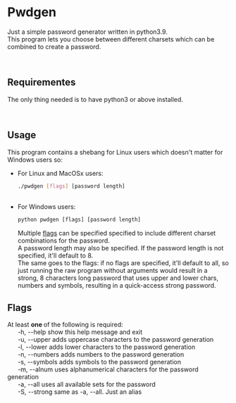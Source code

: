 # Pwdgen
Just a simple password generator written in python3.9.   
This program lets you choose between different charsets which can be combined to create a password.   

<br>

## Requirementes
The only thing needed is to have python3 or above installed.   

<br>

## Usage
This program contains a shebang for Linux users which doesn't matter for Windows users so:
* For Linux and MacOSx users:
  ```bash
  ./pwdgen [flags] [password length]
  ```
  &nbsp;   
* For Windows users:
  ```cmd
  python pwdgen [flags] [password length]
  ```   
  Multiple [flags](#flags) can be specified specified to include different charset combinations for the password.   
  A password length may also be specified. If the password length is not specified, it'll default to 8.   
  The same goes to the flags: if no flags are specified, it'll default to all, so just running the raw program without arguments would result in a strong, 8 characters long password that uses upper and lower chars, numbers and symbols, resulting in a quick-access strong password.
  

## Flags
At least <b> one </b> of the following is required:   
&nbsp;&nbsp;&nbsp;&nbsp;&nbsp;&nbsp;-h, --help       show this help message and exit   
&nbsp;&nbsp;&nbsp;&nbsp;&nbsp;&nbsp;-u, --upper      adds uppercase characters to the password generation   
&nbsp;&nbsp;&nbsp;&nbsp;&nbsp;&nbsp;-l, --lower      adds lower characters to the password generation   
&nbsp;&nbsp;&nbsp;&nbsp;&nbsp;&nbsp;-n, --numbers    adds numbers to the password generation   
&nbsp;&nbsp;&nbsp;&nbsp;&nbsp;&nbsp;-s, --symbols    adds symbols to the password generation   
&nbsp;&nbsp;&nbsp;&nbsp;&nbsp;&nbsp;-m, --alnum      uses alphanumerical characters for the password generation   
&nbsp;&nbsp;&nbsp;&nbsp;&nbsp;&nbsp;-a, --all        uses all available sets for the password   
&nbsp;&nbsp;&nbsp;&nbsp;&nbsp;&nbsp;-S, --strong     same as -a, --all. Just an alias   
